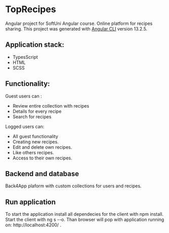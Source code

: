 # TopRecipes
Angular project for SoftUni Angular course.
Online platform for recipes sharing.
This project was generated with [Angular CLI](https://github.com/angular/angular-cli) version 13.2.5.
## Application stack:
 - TypesScript
 - HTML
 - SCSS
## Functionality:
Guest users can :
 - Review entire collection with recipes
 - Details for every recipe
 - Search for recipes


Logged users can:
- All guest functionality
- Creating new recipes.
- Edit and delete own recipes.
- Like others recipes.
- Access to their own recipes.

## Backend and database
Back4App plaform with custom collections for users and recipes.

## Run application
To start the application install all dependecies for the client with npm install.
Start the client with ng s --o. Than browser will pop with application running on: http://localhost:4200/ .
